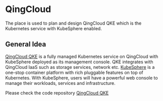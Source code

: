 # QingCloud

The place is used to plan and design QingCloud QKE which is the Kubernetes service with KubeSphere enabled.

## General Idea

[QingCloud QKE](https://appcenter.qingcloud.com/apps/app-cmgbd5k2/KubeSphere%C2%AE%EF%B8%8F%20(QKE)) is a fully managed Kubernetes service on QingCloud with KubeSphere deployed as its management console. QKE integrates with QingCloud IaaS such as storage services, network etc. [KubeSphere](https://kubesphere.io) is a one-stop container platform with rich pluggable features on top of Kubernetes. With KubeSphere, users will have a powerful web console to manage their workloads, services and infrastructure.

Please check the code repository [QingCloud QKE](https://github.com/QingCloudAppcenter/QKE)

